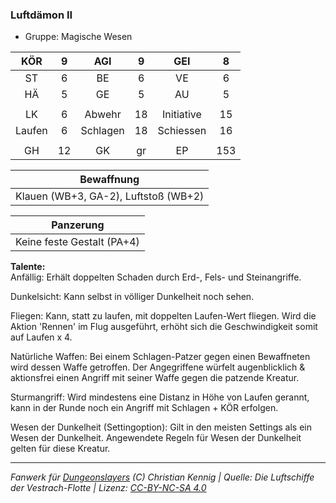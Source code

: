 ### Luftdämon II

- Gruppe: Magische Wesen

|  KÖR   |  9  |   AGI    |  9  |    GEI     |  8  |
| :----: | :-: | :------: | :-: | :--------: | :-: |
|   ST   |  6  |    BE    |  6  |     VE     |  6  |
|   HÄ   |  5  |    GE    |  5  |     AU     |  5  |
|        |     |          |     |            |     |
|   LK   |  6  |  Abwehr  | 18  | Initiative | 15  |
| Laufen |  6  | Schlagen | 18  | Schiessen  | 16  |
|        |     |          |     |            |     |
|   GH   | 12  |    GK    | gr  |     EP     | 153 |

|              Bewaffnung              |
| :----------------------------------: |
| Klauen (WB+3, GA-2), Luftstoß (WB+2) |

|         Panzerung          |
| :------------------------: |
| Keine feste Gestalt (PA+4) |

**Talente:**  
Anfällig: Erhält doppelten Schaden durch Erd-, Fels- und Steinangriffe.

Dunkelsicht: Kann selbst in völliger Dunkelheit noch sehen.

Fliegen: Kann, statt zu laufen, mit doppelten Laufen-Wert fliegen. Wird die Aktion 'Rennen' im Flug ausgeführt, erhöht sich die Geschwindigkeit somit auf Laufen x 4.

Natürliche Waffen: Bei einem Schlagen-Patzer gegen einen Bewaffneten wird dessen Waffe getroffen. Der Angegriffene würfelt augenblicklich & aktionsfrei einen Angriff mit seiner Waffe gegen die patzende Kreatur.

Sturmangriff: Wird mindestens eine Distanz in Höhe von Laufen gerannt, kann in der Runde noch ein Angriff mit Schlagen + KÖR erfolgen.

Wesen der Dunkelheit (Settingoption): Gilt in den meisten Settings als ein Wesen der Dunkelheit. Angewendete Regeln für Wesen der Dunkelheit gelten für diese Kreatur.

---

_Fanwerk für [Dungeonslayers](https://www.dungeonslayers.net/) (C) Christian Kennig | Quelle: Die Luftschiffe der Vestrach-Flotte | Lizenz: [CC-BY-NC-SA 4.0](https://creativecommons.org/licenses/by-nc-sa/4.0/deed.de)_
